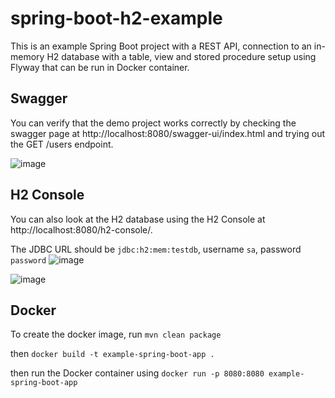 # spring-boot-h2-example

This is an example Spring Boot project with a REST API, connection to an in-memory H2 database with a table, view and stored procedure setup using Flyway that can be run in Docker container.

## Swagger
You can verify that the demo project works correctly by checking the swagger page at http://localhost:8080/swagger-ui/index.html and trying out the GET /users endpoint.

![image](https://github.com/btruemn/spring-boot-h2-example/assets/33645693/797e0b85-db71-4e9e-9fd2-662f64c53164)

## H2 Console
You can also look at the H2 database using the H2 Console at http://localhost:8080/h2-console/.

The JDBC URL should be `jdbc:h2:mem:testdb`, username `sa`, password `password`
![image](https://github.com/btruemn/spring-boot-h2-example/assets/33645693/f3d98518-9a4a-4f7d-beb6-3d6bc41aeff6)

![image](https://github.com/btruemn/spring-boot-h2-example/assets/33645693/72643f46-ba99-49c2-9b72-95a9a10604d9)

## Docker
To create the docker image, run `mvn clean package`

then `docker build -t example-spring-boot-app .`

then run the Docker container using `docker run -p 8080:8080 example-spring-boot-app`
